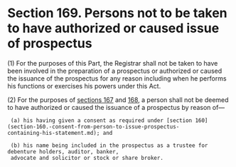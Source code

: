 # Section 169. Persons not to be taken to have authorized or caused issue of prospectus

(1) For the purposes of this Part, the Registrar shall not be taken to have been involved in the preparation of a prospectus or authorized or caused the issuance of the prospectus for any reason including when he performs his functions or exercises his powers under this Act.

(2) For the purposes of [sections 167](section-167.-civil-liability-for-misstatement-in-prospectus.md) and [168](section-168.-criminal-liability-for-misstatement-in-prospectus.md), a person shall not be deemed to have authorized or caused the issuance of a prospectus by reason of—

     (a) his having given a consent as required under [section 160](section-160.-consent-from-person-to-issue-prospectus-          containing-his-statement.md); and

     (b) his name being included in the prospectus as a trustee for debenture holders, auditor, banker,  
     advocate and solicitor or stock or share broker.

